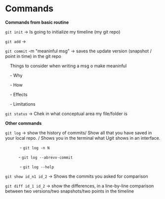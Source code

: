 # Commands

**Commands from basic routine** 

`git init` -> Is going to initialize my timeline (my git repo)

`git add` ->

`git commit` -m "meaninful msg" -> saves the update version (snapshot / point in time) in the git repo

    Things to consider when writing a msg o make meaninful

    - Why

    - How

    - Effects

    - Limitations

`git status` -> Chek in what conceptual area my file/folder is 



**Other commands**

`git log` -> show the history of commits/ Show all that you have saved in your local repo. / Shows you in the terminal what Ugit shows in an interface.

            - `git log -n N`

           - `git log --abrevv-commit`

            - `git log --help`

`git show id_n1 id_2` -> Shows the commits you asked for comparison

`git diff id_1 id_2` -> show the differences, in a line-by-line comparison between two versions/two snapshots/two points in the timeline


